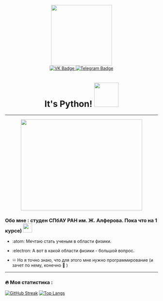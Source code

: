 <div id="header" align="center">
  <img src="https://media.giphy.com/media/TetPW6h2AEpQGc1vzU/giphy.gif" width="200"/>
</div>
<div align="center">
<div id="badges">
  <a href="https://vk.com/daniyaku">
<img src="https://img.shields.io/badge/VK-blue?logo=VK&logoColor=white&style=for-the-badge" alt="VK Badge"/>
  </a>
  <a href="https://t.me/wolfwingli">
    <img src="https://img.shields.io/badge/Telegram-blue?style=for-the-badge&logo=Telegram&logoColor=white" alt="Telegram Badge"/>
  </a></div>
</div>
<div align="center">
  
<div align="center">
<img src="https://komarev.com/ghpvc/?username=DaniyaKu&style=flat-square&color=blue" alt=""/></div></div>
<div align="center"><h1>
  It's Python!
  <img src="https://media.giphy.com/media/xUA7aZeLE2e0P7Znz2/giphy.gif" width="80px"/>
</h1></div>

---

<div align="center">
  <img src="https://media.giphy.com/media/hpXdHPfFI5wTABdDx9/giphy.gif" width="400" height="300"/>
</div>

### Обо мне : студен СПбАУ РАН им. Ж. Алферова. Пока что на 1 курсе) <img src="https://media.giphy.com/media/WUlplcMpOCEmTGBtBW/giphy.gif" width="30">

- :atom: Мечтаю стать ученым в области физики.

- :electron: А вот в какой области физики - большой вопрос.

- :infinity: Но я точно знаю, что для этого мне нужно программирование (и зачет по нему, конечно :place_of_worship: )

---

### :fire: Моя статистика :
[![GitHub Streak](https://github-readme-streak-stats.herokuapp.com?user=DaniyaKu&theme=swift)](https://git.io/streak-stats)
[![Top Langs](https://github-readme-stats.vercel.app/api/top-langs/?username=your-github-username)](https://github.com/anuraghazra/github-readme-stats)



